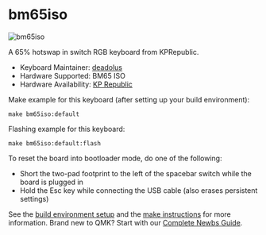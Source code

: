 # bm65iso

![bm65iso](https://ae01.alicdn.com/kf/He2fd118856c7490292bc3c299049fdbcp.jpg)

A 65% hotswap in switch RGB keyboard from KPRepublic.

* Keyboard Maintainer: [deadolus](https://github.com/deadolus)
* Hardware Supported: BM65 ISO
* Hardware Availability: [KP Republic](https://kprepublic.com/products/bm65rgb-bm65-iso-rgb-65-hot-swappable-custom-mechanical-keyboard-pcb-programmed-qmk-via-firmware-rgb-switch-underglow-type-c)

Make example for this keyboard (after setting up your build environment):

    make bm65iso:default

Flashing example for this keyboard:

    make bm65iso:default:flash

To reset the board into bootloader mode, do one of the following:

* Short the two-pad footprint to the left of the spacebar switch while the board is plugged in
* Hold the Esc key while connecting the USB cable (also erases persistent settings)

See the [build environment setup](https://docs.qmk.fm/#/getting_started_build_tools) and the [make instructions](https://docs.qmk.fm/#/getting_started_make_guide) for more information. Brand new to QMK? Start with our [Complete Newbs Guide](https://docs.qmk.fm/#/newbs).
